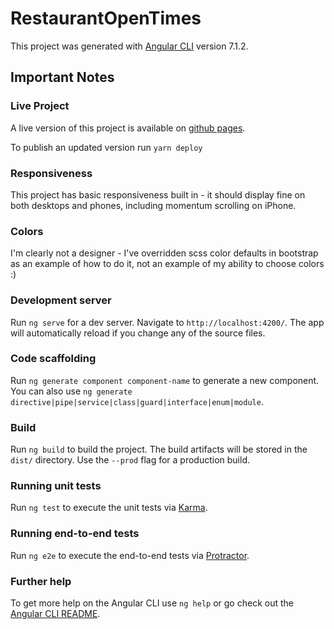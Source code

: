 # RestaurantOpenTimes

This project was generated with [Angular CLI](https://github.com/angular/angular-cli) version 7.1.2.

## Important Notes

### Live Project

A live version of this project is available on [github pages](https://srdone.github.io/restaurant-open-times).

To publish an updated version run `yarn deploy`

### Responsiveness

This project has basic responsiveness built in - it should display fine on both desktops and phones, including
momentum scrolling on iPhone.

### Colors

I'm clearly not a designer - I've overridden scss color defaults in bootstrap as an example of how to do it,
not an example of my ability to choose colors :)

### Development server

Run `ng serve` for a dev server. Navigate to `http://localhost:4200/`. The app will automatically reload if you change any of the source files.

### Code scaffolding

Run `ng generate component component-name` to generate a new component. You can also use `ng generate directive|pipe|service|class|guard|interface|enum|module`.

### Build

Run `ng build` to build the project. The build artifacts will be stored in the `dist/` directory. Use the `--prod` flag for a production build.

### Running unit tests

Run `ng test` to execute the unit tests via [Karma](https://karma-runner.github.io).

### Running end-to-end tests

Run `ng e2e` to execute the end-to-end tests via [Protractor](http://www.protractortest.org/).

### Further help

To get more help on the Angular CLI use `ng help` or go check out the [Angular CLI README](https://github.com/angular/angular-cli/blob/master/README.md).
